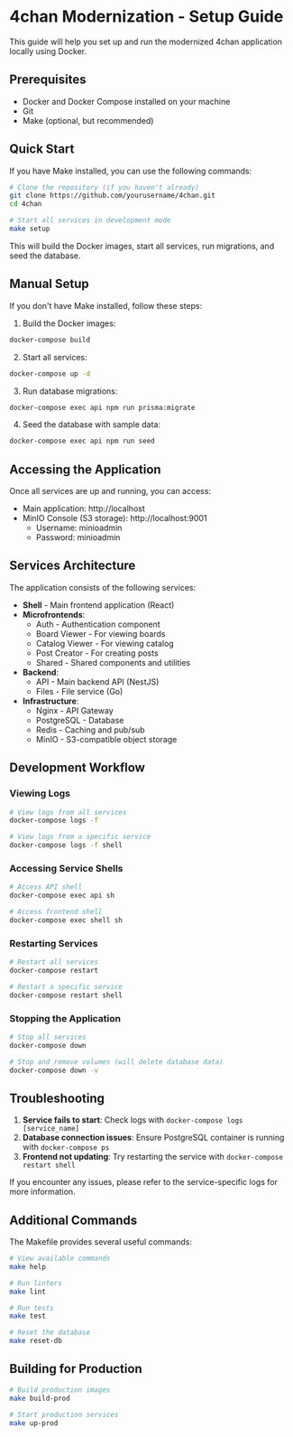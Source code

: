 # 4chan Modernization - Setup Guide

This guide will help you set up and run the modernized 4chan application locally using Docker.

## Prerequisites

- Docker and Docker Compose installed on your machine
- Git
- Make (optional, but recommended)

## Quick Start

If you have Make installed, you can use the following commands:

```bash
# Clone the repository (if you haven't already)
git clone https://github.com/yourusername/4chan.git
cd 4chan

# Start all services in development mode
make setup
```

This will build the Docker images, start all services, run migrations, and seed the database.

## Manual Setup

If you don't have Make installed, follow these steps:

1. Build the Docker images:
```bash
docker-compose build
```

2. Start all services:
```bash
docker-compose up -d
```

3. Run database migrations:
```bash
docker-compose exec api npm run prisma:migrate
```

4. Seed the database with sample data:
```bash
docker-compose exec api npm run seed
```

## Accessing the Application

Once all services are up and running, you can access:

- Main application: http://localhost
- MinIO Console (S3 storage): http://localhost:9001
  - Username: minioadmin
  - Password: minioadmin

## Services Architecture

The application consists of the following services:

- **Shell** - Main frontend application (React)
- **Microfrontends**:
  - Auth - Authentication component
  - Board Viewer - For viewing boards
  - Catalog Viewer - For viewing catalog
  - Post Creator - For creating posts
  - Shared - Shared components and utilities
- **Backend**:
  - API - Main backend API (NestJS)
  - Files - File service (Go)
- **Infrastructure**:
  - Nginx - API Gateway
  - PostgreSQL - Database
  - Redis - Caching and pub/sub
  - MinIO - S3-compatible object storage

## Development Workflow

### Viewing Logs

```bash
# View logs from all services
docker-compose logs -f

# View logs from a specific service
docker-compose logs -f shell
```

### Accessing Service Shells

```bash
# Access API shell
docker-compose exec api sh

# Access frontend shell
docker-compose exec shell sh
```

### Restarting Services

```bash
# Restart all services
docker-compose restart

# Restart a specific service
docker-compose restart shell
```

### Stopping the Application

```bash
# Stop all services
docker-compose down

# Stop and remove volumes (will delete database data)
docker-compose down -v
```

## Troubleshooting

1. **Service fails to start**: Check logs with `docker-compose logs [service_name]`
2. **Database connection issues**: Ensure PostgreSQL container is running with `docker-compose ps`
3. **Frontend not updating**: Try restarting the service with `docker-compose restart shell`

If you encounter any issues, please refer to the service-specific logs for more information.

## Additional Commands

The Makefile provides several useful commands:

```bash
# View available commands
make help

# Run linters
make lint

# Run tests
make test

# Reset the database
make reset-db
```

## Building for Production

```bash
# Build production images
make build-prod

# Start production services
make up-prod
```